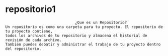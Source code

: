 # repositorio1
                                   ¿Que es un Repositorio?
    Un repositorio es como una carpeta para tu proyecto. El repositorio de tu proyecto contiene,
    todos los archivos de tu repositorio y almacena el historial de revisión de cada archivo.
    También puedes debatir y administrar el trabajo de tu proyecto dentro del repositorio.
